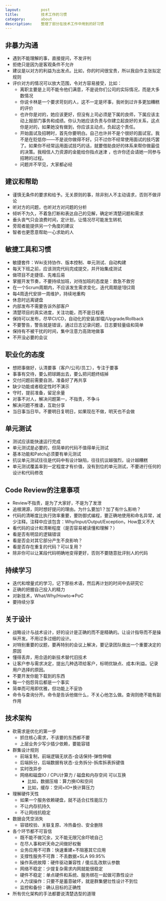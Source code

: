 ```yaml
---
layout:         post
title:          技术工作的习惯
category:       about
description:    整理了部分在技术工作中用到的好习惯
---
```


## 非暴力沟通
- 遇到不能理解的事，直接提问，不发评判
- 拒绝只是因为是客观条件不允许
- 建议是以对方的利益为出发点。比如，你的时间很宝贵，所以我自作主张拟定规则
- 评价对方的情况可以放大范围，令对方容易接受，比如：
	- 离职主要是上司不能令他们满意，不是说你们公司的实际情况，而是大多数情况
	- 你说卡林是一个要求苛刻的人，这不一定是坏事，我听到过许多更加糟糕的评价
	- 也许你是对的，她应该更好，但没有上司必须是下属的良师，下属应该主动上报部门事务和成绩。你认为她应该负责与你建立起良好的关系，这点你是对的，如果她没有做到，你应该主动点，负起这个责任。
	- 开始面试及招聘时，首先你要明白。自己也许并不是个很好的面试官。我不是在贬低你——不是说你做得不好。只不过你不经常使用面试的技巧罢了。如果你不经常运用面试技巧的话，就要借助良好的体系来帮你做最佳的决策。我相信人力资源的金能给你指点迷津 ，也许你还会请她一同参与招聘的过程。
	- 问题并不罕见，大家都必经

## 建议和帮助
- 谨慎无条件的要求和给予。无关原则的事，除非别人不主动请求，否则不做评论
- 听对方的问题，也听对方对问题的分析
- 倾听不为久，不着急打断和表达自己的见解，确定听清楚问题和需求
- 垂头丧气只会浪费时间，定计划，让情况尽可能发生转机
- 旁观者能提供另一个角度的建议
- 智者也更愿意帮助一心求助的人

## 敏捷工具和习惯
- 敏捷套件：Wiki支持协作、版本控制、单元测试、自动构建
- 每天下班之前，应该测完代码完成提交，并开始集成测试
- 做项目不走捷径、先难后易
- 掌握开发节奏，不要持续加班，对待加班的态度是：救急不救穷
- 在一个Scrum周期内，不应该发生需求变化，迭代周期是1到2周
- 每4周迭代安排一周维护，持续地重构
- 休息时远离键盘
- 内部发布不需要告诉外部客户
- 清楚项目的真实进度，关注功能，而不是日程表
- 保持可以发布，尽早CI/CD，自动化的安装/卸载/Upgrade/Rollback
- 不要警告，警告就是错误，通过日志记录问题，日志要轻量级和简单
- 保持有不被干扰的时间，集中注意力高效地做事
- 不开没必要的会议

## 职业化的态度
- 想把事做好，认清要事（客户/公司/员工），专注于要事
- 事事有交待，要么把球踢出去，要么把问题终结掉
- 交付问题前需要自测，准备好了再共享
- 缺少功能或者稳定性时不演示
- 守时，提前准备，留足余量	
- 对事不对人，解决问题第一，不指责，不争斗
- 解决问题不推诿，互助分享
- 当日事当日毕。不要明日复明日，如果现在不做，明天也不会做

## 单元测试
- 测试应该能快速运行完成
- 单元测试是必要的，但简单的代码不值得单元测试
- 基本功能和Patch必须要有单元测试
- 抗议单元测试往往是代码中有设计缺陷，往往抗议越强烈，设计越糟糕
- 单元测试覆盖率到一定程度才有价值，没有到位的单元测试，不要进行任何的设计和代码修改

## Code Review的注意事项
- Review不指责，是为了大家好，不是为了发泄
- 追根溯源，同时想好提问的理由。为什么要加1？加了有什么影响？
- 代码的清晰度比执行效率重要，要防御式编程，要正确地使用和命名异常，减少注释。注释中应该包含：Why/Input/Output/Exception，How意义不大
- 看代码的设计和清晰程度（是否容易被读懂和理解？）
- 看是否有明显的逻辑错误
- 看是否会对其它部分产生不良影响？
- 看是否存在重复的代码？可以复用？
- 除非你可以让某段代码明确地变得更好，否则不要随意批评别人的代码

## 持续学习
- 迭代和增量式的学习，记下那些术语，然后再计划的时间中去研究它
- 正确的把握自己投入的精力
- 对新技术，What/Why/Howto=>PoC
- 要持续分享

## 关于设计
- 战略设计与战术设计，好的设计是正确的而不是精确的。让设计指导而不是操纵开发。不用过多过细的设计。
- 对特别重要的议题，要再特别的会议上解决，要记录团队做出一个重要决定的原因
- 懂得丢弃，用合适的新技术替代旧技术
- 让客户参与需求决定，提出几种选项给客户，标明优缺点、成本/利益。记录用户选择的原因。
- 不要开发你能下载到的东西
- 每一个抱怨背后都是一个事实
- 简单而可用即优雅，但功能上不妥协
- 命令与查询分开。命令是告诉他做什么，不关心他怎么做。查询则绝不能有副作用

## 技术架构
- 砍需求是优化的第一步
	- 抓住核心需求，不该要的东西都不要
	- 上层业务少写少插少依赖，要能容错
- 群集设计规则
	- 前端复制，前端逻辑无状态-会话保持-弹性伸缩
	- 后端拆分，后端数据有状态-业务拆分-拆库拆表拆键值
	- 实时改异步
	- 网络和磁盘IO / CPU计算力 / 磁盘和内存空间 可以互换
		- 比如，数据压缩：算力换IO和空间
		- 比如，缓存：空间+IO+换计算压力
- 理解硬件天性
	- 如果一个服务依赖硬盘，就不适合扛性能压力
	- 不让内存抗持久
	- 不让网线抗稳定
- 数据会凭空消失
	- 容错校验、关联复原、冷热备份、安全删除
- 各个环节都不可盲信
	- 既不能不做冗余，又不能无限冗余吓唬自己
	- 在尽人事和听天命之间做好权衡
	- 业务应用不可靠：快速重建+不阻塞其它应用
	- 支撑性服务不可靠：不丢数据+SLA 99.95%
	- 操作系统故障：硬件驱动兼容性 / 傻瓜乱改默认参数
	- 网络不稳定：少提复杂需求内网就能很稳定
	- 硬件不稳定：单点硬件和系统、服务绑在一起做可靠性设计
	- 人力误操作：只要不是蓄意破坏，就是群集健壮性设计不到位
	- 监控和备份：确认目标的正确性
- 所有优化架构的手法都要说清楚选型的道理

